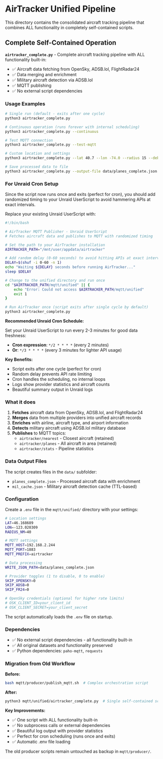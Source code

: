 # AirTracker Unified Pipeline

This directory contains the consolidated aircraft tracking pipeline that combines ALL functionality in completely self-contained scripts.

## Complete Self-Contained Operation

**`airtracker_complete.py`** - Complete aircraft tracking pipeline with ALL functionality built-in:
- ✅ Aircraft data fetching from OpenSky, ADSB.lol, FlightRadar24
- ✅ Data merging and enrichment
- ✅ Military aircraft detection via ADSB.lol
- ✅ MQTT publishing
- ✅ No external script dependencies

### Usage Examples

```bash
# Single run (default - exits after one cycle)
python3 airtracker_complete.py

# Continuous operation (runs forever with internal scheduling)
python3 airtracker_complete.py --continuous

# Test MQTT connection
python3 airtracker_complete.py --test-mqtt

# Custom location and settings
python3 airtracker_complete.py --lat 40.7 --lon -74.0 --radius 15 --debug

# Save processed data to file
python3 airtracker_complete.py --output-file data/planes_complete.json
```

### For Unraid Cron Setup

Since the script now runs once and exits (perfect for cron), you should add randomized timing to your Unraid UserScript to avoid hammering APIs at exact intervals.

Replace your existing Unraid UserScript with:

```bash
#!/bin/bash

# AirTracker MQTT Publisher - Unraid UserScript
# Fetches aircraft data and publishes to MQTT with randomized timing

# Set the path to your AirTracker installation
AIRTRACKER_PATH="/mnt/user/appdata/airtracker"

# Add random delay (0-60 seconds) to avoid hitting APIs at exact intervals
DELAY=$(shuf -i 0-60 -n 1)
echo "Waiting ${DELAY} seconds before running AirTracker..."
sleep $DELAY

# Change to the unified directory and run once
cd "$AIRTRACKER_PATH/mqtt/unified" || {
    echo "Error: Could not access $AIRTRACKER_PATH/mqtt/unified"
    exit 1
}

# Run AirTracker once (script exits after single cycle by default)
python3 airtracker_complete.py
```

**Recommended Unraid Cron Schedule:**

Set your Unraid UserScript to run every 2-3 minutes for good data freshness:

- **Cron expression**: `*/2 * * * *` (every 2 minutes)
- **Or**: `*/3 * * * *` (every 3 minutes for lighter API usage)

**Key Benefits:**
- Script exits after one cycle (perfect for cron)
- Random delay prevents API rate limiting
- Cron handles the scheduling, no internal loops
- Logs show provider statistics and aircraft counts
- Beautiful summary output in Unraid logs

### What it does

1. **Fetches** aircraft data from OpenSky, ADSB.lol, and FlightRadar24
2. **Merges** data from multiple providers into unified aircraft records
3. **Enriches** with airline, aircraft type, and airport information
4. **Detects** military aircraft using ADSB.lol military database
5. **Publishes** to MQTT topics:
   - `airtracker/nearest` - Closest aircraft (retained)
   - `airtracker/planes` - All aircraft in area (retained)
   - `airtracker/stats` - Pipeline statistics

### Data Output Files

The script creates files in the `data/` subfolder:
- `planes_complete.json` - Processed aircraft data with enrichment
- `mil_cache.json` - Military aircraft detection cache (TTL-based)

### Configuration

Create a `.env` file in the `mqtt/unified/` directory with your settings:

```bash
# Location settings
LAT=46.168689
LON=-123.020309
RADIUS_NM=40

# MQTT settings
MQTT_HOST=192.168.2.244
MQTT_PORT=1883
MQTT_PREFIX=airtracker

# Data processing
WRITE_JSON_PATH=data/planes_complete.json

# Provider toggles (1 to disable, 0 to enable)
SKIP_OPENSKY=0
SKIP_ADSB=0
SKIP_FR24=0

# OpenSky credentials (optional for higher rate limits)
# OSK_CLIENT_ID=your_client_id
# OSK_CLIENT_SECRET=your_client_secret
```

The script automatically loads the `.env` file on startup.

### Dependencies

- ✅ No external script dependencies - all functionality built-in
- ✅ All original datasets and functionality preserved
- ✅ Python dependencies: `paho-mqtt`, `requests`

### Migration from Old Workflow

**Before:**
```bash
bash mqtt/producer/publish_mqtt.sh  # Complex orchestration script
```

**After:**
```bash
python3 mqtt/unified/airtracker_complete.py  # Single self-contained script
```

**Key Improvements:**
- ✅ One script with ALL functionality built-in
- ✅ No subprocess calls or external dependencies
- ✅ Beautiful log output with provider statistics
- ✅ Perfect for cron scheduling (runs once and exits)
- ✅ Automatic .env file loading

The old producer scripts remain untouched as backup in `mqtt/producer/`.
